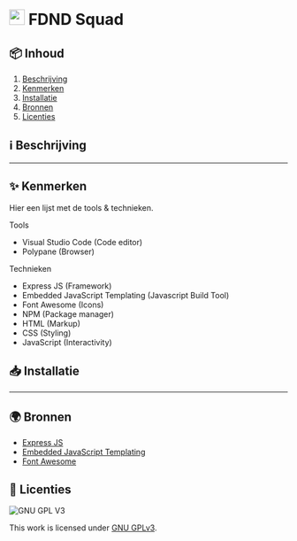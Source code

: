 <h1>
  <img src="https://user-images.githubusercontent.com/47314813/218471748-d983dce9-0d2b-4220-9822-4167b0f43aac.png" style="height: 1em;">
  <span>FDND Squad</span>
</h1>


<h2 id="inhoud">📦 Inhoud</h2>

<ol>
  <li>
    <a href="#beschrijving">Beschrijving</a>
  </li>
  <li>
    <a href="#kenmerken">Kenmerken</a>
  </li>
  <li>
    <a href="#installatie">Installatie</a>
  </li>
  <li>
    <a href="#bronnen">Bronnen</a>
  </li>
  <li>
    <a href="#licenties">Licenties</a>
  </li>
</ol>


<h2 id="beschrijving">ℹ️ Beschrijving</h2>

***

<h2 id="kenmerken">✨ Kenmerken</h2>

Hier een lijst met de tools & technieken.

Tools
- Visual Studio Code (Code editor)
- Polypane (Browser)

Technieken
- Express JS (Framework)
- Embedded JavaScript Templating (Javascript Build Tool)
- Font Awesome (Icons)
- NPM (Package manager)
- HTML (Markup)
- CSS (Styling)
- JavaScript (Interactivity)

<h2 id="installatie">📥 Installatie</h2>

***

<h2 id="bronnen">🌍 Bronnen</h2>

- [Express JS](https://expressjs.com/)
- [Embedded JavaScript Templating](https://ejs.co/)
- [Font Awesome](https://fontawesome.com/)

<h2 id="licenties">🪪 Licenties</h2>

![GNU GPL V3](https://www.gnu.org/graphics/gplv3-127x51.png)

This work is licensed under [GNU GPLv3](./LICENSE).
